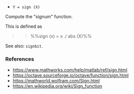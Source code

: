 - `Y = sign (X)`

Compute the "signum" function.

This is defined as

> > %%sign (x) = x ./ abs (X)%%

See also: `signbit`.

### References

- https://www.mathworks.com/help/matlab/ref/sign.html
- https://octave.sourceforge.io/octave/function/sign.html
- https://mathworld.wolfram.com/Sign.html
- https://en.wikipedia.org/wiki/Sign_function
